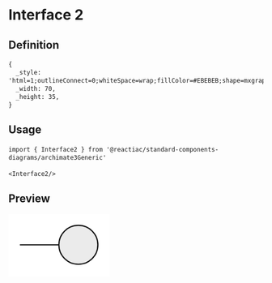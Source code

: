 # Interface 2

## Definition

```
{
  _style: 'html=1;outlineConnect=0;whiteSpace=wrap;fillColor=#EBEBEB;shape=mxgraph.archimate3.interface;',
  _width: 70,
  _height: 35,
}
```

## Usage

```
import { Interface2 } from '@reactiac/standard-components-diagrams/archimate3Generic'

<Interface2/>
```

## Preview

<img src="./interface-2.png" width="200"/>
